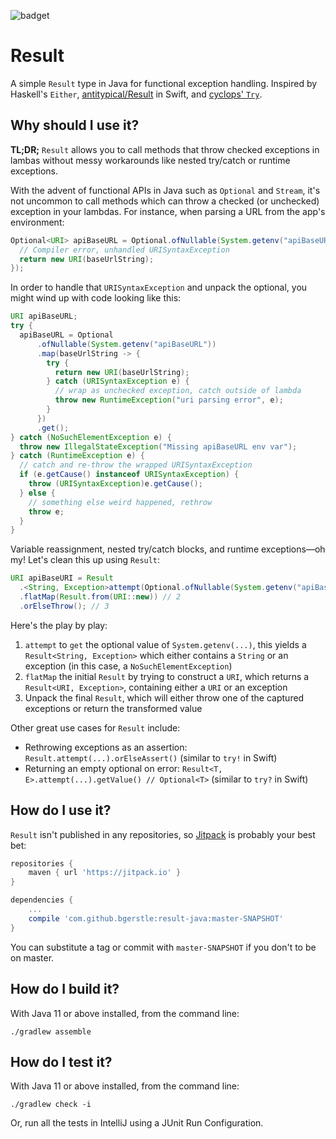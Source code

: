 ![badget](https://travis-ci.org/bgerstle/result-java.svg?branch=master)

# Result
A simple `Result` type in Java for functional exception handling. Inspired by Haskell's `Either`, [antitypical/Result](https://github.com/antitypical/Result) in Swift, and [cyclops' `Try`](https://github.com/aol/cyclops/blob/master/cyclops/src/main/java/cyclops/control/Try.java).

## Why should I use it?
**TL;DR;** `Result` allows you to call methods that throw checked exceptions in lambas without messy workarounds like nested try/catch or runtime exceptions.

With the advent of functional APIs in Java such as `Optional` and `Stream`, it's not uncommon to call methods which can throw a checked (or unchecked) exception in your lambdas. For instance, when parsing a URL from the app's environment:

``` java
Optional<URI> apiBaseURL = Optional.ofNullable(System.getenv("apiBaseURL")).map(baseUrlString -> {
  // Compiler error, unhandled URISyntaxException
  return new URI(baseUrlString);
});
```

In order to handle that `URISyntaxException` and unpack the optional, you might wind up with code looking like this:

``` java
URI apiBaseURL;
try {
  apiBaseURL = Optional
      .ofNullable(System.getenv("apiBaseURL"))
      .map(baseUrlString -> {
        try {
          return new URI(baseUrlString);
        } catch (URISyntaxException e) {
          // wrap as unchecked exception, catch outside of lambda
          throw new RuntimeException("uri parsing error", e);
        }
      })
      .get();
} catch (NoSuchElementException e) {
  throw new IllegalStateException("Missing apiBaseURL env var");
} catch (RuntimeException e) {
  // catch and re-throw the wrapped URISyntaxException
  if (e.getCause() instanceof URISyntaxException) {
    throw (URISyntaxException)e.getCause();
  } else {
    // something else weird happened, rethrow
    throw e;
  }
}
```

Variable reassignment, nested try/catch blocks, and runtime exceptions—oh my! Let's clean this up using `Result`:

``` java
URI apiBaseURI = Result
  .<String, Exception>attempt(Optional.ofNullable(System.getenv("apiBaseURL")::get) // 1
  .flatMap(Result.from(URI::new)) // 2
  .orElseThrow(); // 3
```

Here's the play by play:

1. `attempt` to `get` the optional value of `System.getenv(...)`, this yields a `Result<String, Exception>` which either contains a `String` or an exception (in this case, a `NoSuchElementException`)
2. `flatMap` the initial `Result` by trying to construct a `URI`, which returns a `Result<URI, Exception>`, containing either a `URI` or an exception
3. Unpack the final `Result`, which will either throw one of the captured exceptions or return the transformed value

Other great use cases for `Result` include:

- Rethrowing exceptions as an assertion: `Result.attempt(...).orElseAssert()` (similar to `try!` in Swift)
- Returning an empty optional on error: `Result<T, E>.attempt(...).getValue() // Optional<T>` (similar to `try?` in Swift)

## How do I use it?
`Result` isn't published in any repositories, so [Jitpack](https://jitpack.io/) is probably your best bet:

``` groovy
repositories {
    maven { url 'https://jitpack.io' }
}

dependencies {
    ...
    compile 'com.github.bgerstle:result-java:master-SNAPSHOT'
}
```

You can substitute a tag or commit with `master-SNAPSHOT` if you don't to be on master.

## How do I build it?
With Java 11 or above installed, from the command line:

``` shell
./gradlew assemble
```

## How do I test it?
With Java 11 or above installed, from the command line:

``` shell
./gradlew check -i
```

Or, run all the tests in IntelliJ using a JUnit Run Configuration.
